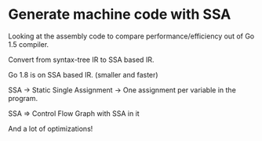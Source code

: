 # Generate machine code with SSA

Looking at the assembly code to compare performance/efficiency out of Go 1.5
compiler.

Convert from syntax-tree IR to SSA based IR.

Go 1.8 is on SSA based IR. (smaller and faster)

SSA -> Static Single Assignment -> One assignment per variable in the program.

SSA => Control Flow Graph with SSA in it

And a lot of optimizations!
